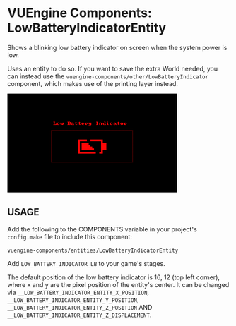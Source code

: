 VUEngine Components: LowBatteryIndicatorEntity
==============================================

Shows a blinking low battery indicator on screen when the system power is low.

Uses an entity to do so. If you want to save the extra World needed, you can instead use the `vuengine-components/other/LowBatteryIndicator` component, which makes use of the printing layer instead.

![Preview Image](preview.png)


USAGE
-----

Add the following to the COMPONENTS variable in your project's `config.make` file to include this component:

	vuengine-components/entities/LowBatteryIndicatorEntity

Add `LOW_BATTERY_INDICATOR_LB` to your game's stages.

The default position of the low battery indicator is 16, 12 (top left corner), where x and y are the pixel position of the entity's center. It can be changed via `__LOW_BATTERY_INDICATOR_ENTITY_X_POSITION`, `__LOW_BATTERY_INDICATOR_ENTITY_Y_POSITION`, `__LOW_BATTERY_INDICATOR_ENTITY_Z_POSITION` AND `__LOW_BATTERY_INDICATOR_ENTITY_Z_DISPLACEMENT`.